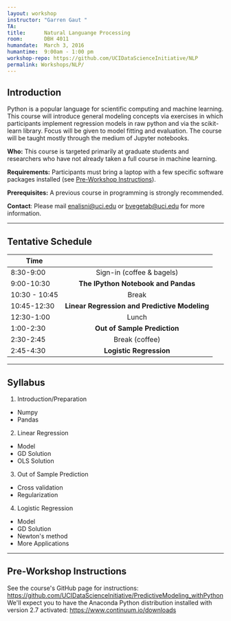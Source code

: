 ```yaml
---
layout: workshop
instructor: "Garren Gaut "
TA: 		
title: 		Natural Languange Processing
room:		DBH 4011
humandate:	March 3, 2016
humantime:	9:00am - 1:00 pm 
workshop-repo: https://github.com/UCIDataScienceInitiative/NLP
permalink: Workshops/NLP/
---
```


## Introduction

Python is a popular language for scientific computing and machine learning. This course will introduce general modeling concepts via exercises in which participants implement regression models in raw python and via the scikit-learn library.  Focus will be given to model fitting and evaluation. The course will be taught mostly through the medium of Jupyter notebooks.

**Who:** This course is targeted primarily at graduate students and researchers who have not already taken a full course in machine learning.

**Requirements:** Participants must bring a laptop with a few specific software packages installed (see [Pre-Workshop Instructions](#Instructions)). 

**Prerequisites:** A previous course in programming is strongly recommended. 

**Contact**: Please mail [enalisni@uci.edu](mailto:enalisni@uci.edu) or [bvegetab@uci.edu](mailto:bvegetab@uci.edu) for more information.

* * *


## <a name="Schedule"></a>Tentative Schedule

| Time	       	|           	|
| ------------- |:-------------:|
| 8:30-9:00   | Sign-in (coffee & bagels) 	|
| 9:00-10:30   | **The IPython Notebook and Pandas**  		|
| 10:30 - 10:45 | Break 		|
| 10:45-12:30   | **Linear Regression and Predictive Modeling**  		|
| 12:30-1:00	| Lunch			|
| 1:00-2:30		| **Out of Sample Prediction** |
| 2:30-2:45		| Break		(coffee)	|
| 2:45-4:30	| **Logistic Regression** |

* * *



## <a name="Syllabus"></a>Syllabus

1. Introduction/Preparation
  * Numpy
  * Pandas
2. Linear Regression
  * Model
  * GD Solution
  * OLS Solution
3. Out of Sample Prediction
  * Cross validation
  * Regularization
4. Logistic Regression
  * Model
  * GD Solution
  * Newton's method
  * More Applications
* * *


## <a name="Instructions"></a>Pre-Workshop Instructions

See the course's GitHub page for instructions: <https://github.com/UCIDataScienceInitiative/PredictiveModeling_withPython>
We'll expect you to have the Anaconda Python distribution installed with version 2.7 activated: <https://www.continuum.io/downloads>
